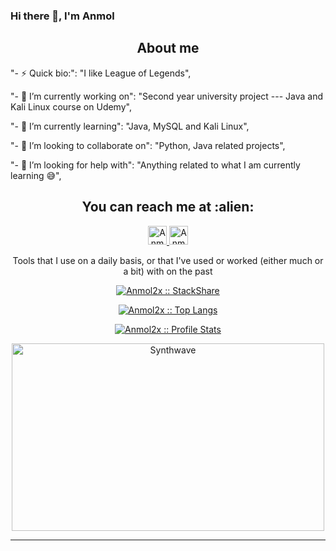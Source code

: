 ### Hi there 👋, I'm Anmol

<h2 align="center">About me</h2>

"- ⚡ Quick bio:": "I like League of Legends",

"- 🔭 I’m currently working on": "Second year university project --- Java and Kali Linux course on Udemy",

"- 🌱 I’m currently learning": "Java, MySQL and Kali Linux",

"- 👯 I’m looking to collaborate on": "Python, Java related projects",

"- 🤔 I’m looking for help with": "Anything related to what I am currently learning 😅",

<h2 align="center">You can reach me at :alien:</h2>

<p align="center">

<a href="https://www.linkedin.com/in/anmol-kainth-9a7663175//">

<img src="https://www.vectorlogo.zone/logos/linkedin/linkedin-icon.svg" alt="Anmol LinkedIn Profile" height="30" width="30">

</a>

<a href="https://gitlab.com/Anmol2x">

<img src="https://www.vectorlogo.zone/logos/gitlab/gitlab-icon.svg" alt="Anmol LinkedIn Profile" height="30" width="30">

</a>

</p>

<p align="center">Tools that I use on a daily basis, or that I've used or worked (either much or a bit) with on the past</p>

<p align="center">

<a href="https://stackshare.io/anmol2x/my-personal-stack">

<img src="http://img.shields.io/badge/tech-stack-0690fa.svg?style=flat" alt="Anmol2x :: StackShare" />

<p align="center"><img src="https://github-readme-stats.vercel.app/api/top-langs/?username=anmol2x&langs_count=10&theme=tokyonight&layout=compact" alt="Anmol2x :: Top Langs" /></p>

<p align="center"><img src="https://github-readme-stats.vercel.app/api?username=anmol2x&show_icons=true&theme=synthwave" alt="Anmol2x :: Profile Stats" /></p>

<p align="center"><img src="https://thumbs.gfycat.com/GoodnaturedFondGaur-size_restricted.gif" alt="Synthwave" height="300" width="500"></p>

---
